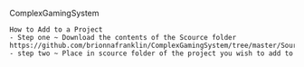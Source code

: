 ComplexGamingSystem
~~~~~~~~~~~~~~~~~~~~~~~~~~~~~~~~~~~~~~
How to Add to a Project
- Step one ~ Download the contents of the Scource folder https://github.com/brionnafranklin/ComplexGamingSystem/tree/master/Source
- step two ~ Place in scource folder of the project you wish to add to
~~~~~~~~~~~~~~~~~~~~~~~~~~~~~~~~~~~~~~
